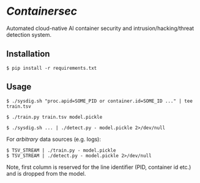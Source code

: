 _Containersec_
==============
Automated cloud-native AI container security and intrusion/hacking/threat detection system.

Installation
------------
```shell
$ pip install -r requirements.txt
```

Usage
-----
```shell
$ ./sysdig.sh "proc.apid=SOME_PID or container.id=SOME_ID ..." | tee train.tsv

$ ./train.py train.tsv model.pickle

$ ./sysdig.sh ... | ./detect.py - model.pickle 2>/dev/null
```
For _arbitrary_ data sources (e.g. logs):
```shell
$ TSV_STREAM | ./train.py - model.pickle
$ TSV_STREAM | ./detect.py - model.pickle 2>/dev/null
```
Note, first column is reserved for the line identifier (PID, container id etc.)
and is dropped from the model.
